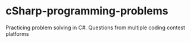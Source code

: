 # cSharp-programming-problems
Practicing problem solving in C#. Questions from multiple coding contest platforms
